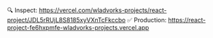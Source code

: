 🔍  Inspect: https://vercel.com/wladvorks-projects/react-project/JDL5rRUjL8S8185xyVXnTcFkccbo
✅  Production: https://react-project-fe6hxpmfe-wladvorks-projects.vercel.app 
